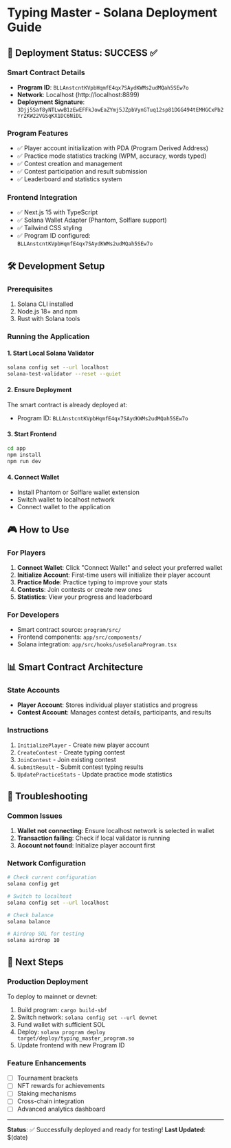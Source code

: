 # Typing Master - Solana Deployment Guide

## 🚀 Deployment Status: SUCCESS ✅

### Smart Contract Details
- **Program ID**: `BLLAnstcntKVpbHqmfE4qx7SAydKWMs2udMQah5SEw7o`
- **Network**: Localhost (http://localhost:8899)
- **Deployment Signature**: `3Djj5Saf8yNTLwwB1zEwEFFkJowEaZYmj5JZpbVynGTuq12sp81DGG494tEMHGCxPb2YrZKW22VGSqKX1DC6NiDL`

### Program Features
- ✅ Player account initialization with PDA (Program Derived Address)
- ✅ Practice mode statistics tracking (WPM, accuracy, words typed)
- ✅ Contest creation and management
- ✅ Contest participation and result submission
- ✅ Leaderboard and statistics system

### Frontend Integration
- ✅ Next.js 15 with TypeScript
- ✅ Solana Wallet Adapter (Phantom, Solflare support)
- ✅ Tailwind CSS styling
- ✅ Program ID configured: `BLLAnstcntKVpbHqmfE4qx7SAydKWMs2udMQah5SEw7o`

## 🛠️ Development Setup

### Prerequisites
1. Solana CLI installed
2. Node.js 18+ and npm
3. Rust with Solana tools

### Running the Application

#### 1. Start Local Solana Validator
```bash
solana config set --url localhost
solana-test-validator --reset --quiet
```

#### 2. Ensure Deployment
The smart contract is already deployed at:
- Program ID: `BLLAnstcntKVpbHqmfE4qx7SAydKWMs2udMQah5SEw7o`

#### 3. Start Frontend
```bash
cd app
npm install
npm run dev
```

#### 4. Connect Wallet
- Install Phantom or Solflare wallet extension
- Switch wallet to localhost network
- Connect wallet to the application

## 🎮 How to Use

### For Players
1. **Connect Wallet**: Click "Connect Wallet" and select your preferred wallet
2. **Initialize Account**: First-time users will initialize their player account
3. **Practice Mode**: Practice typing to improve your stats
4. **Contests**: Join contests or create new ones
5. **Statistics**: View your progress and leaderboard

### For Developers
- Smart contract source: `program/src/`
- Frontend components: `app/src/components/`
- Solana integration: `app/src/hooks/useSolanaProgram.tsx`

## 📊 Smart Contract Architecture

### State Accounts
- **Player Account**: Stores individual player statistics and progress
- **Contest Account**: Manages contest details, participants, and results

### Instructions
1. `InitializePlayer` - Create new player account
2. `CreateContest` - Create typing contest
3. `JoinContest` - Join existing contest
4. `SubmitResult` - Submit contest typing results
5. `UpdatePracticeStats` - Update practice mode statistics

## 🔧 Troubleshooting

### Common Issues
1. **Wallet not connecting**: Ensure localhost network is selected in wallet
2. **Transaction failing**: Check if local validator is running
3. **Account not found**: Initialize player account first

### Network Configuration
```bash
# Check current configuration
solana config get

# Switch to localhost
solana config set --url localhost

# Check balance
solana balance

# Airdrop SOL for testing
solana airdrop 10
```

## 🎯 Next Steps

### Production Deployment
To deploy to mainnet or devnet:
1. Build program: `cargo build-sbf`
2. Switch network: `solana config set --url devnet`
3. Fund wallet with sufficient SOL
4. Deploy: `solana program deploy target/deploy/typing_master_program.so`
5. Update frontend with new Program ID

### Feature Enhancements
- [ ] Tournament brackets
- [ ] NFT rewards for achievements
- [ ] Staking mechanisms
- [ ] Cross-chain integration
- [ ] Advanced analytics dashboard

---

**Status**: ✅ Successfully deployed and ready for testing!
**Last Updated**: $(date)